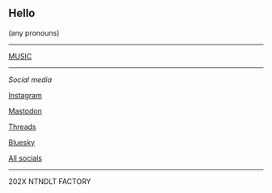 ## Hello

(any pronouns)

----

[MUSIC](https://linktr.ee/nintendult)

----

_Social media_

[Instagram](https://www.instagram.com/nintendult)

<a rel="me" href="https://mastodon.social/@Nintendult">Mastodon</a>

[Threads](https://www.threads.net/@nintendult)

[Bluesky](https://bsky.app/profile/nintendult.xyz)

[All socials](/social-media)

----

202X NTNDLT FACTORY
